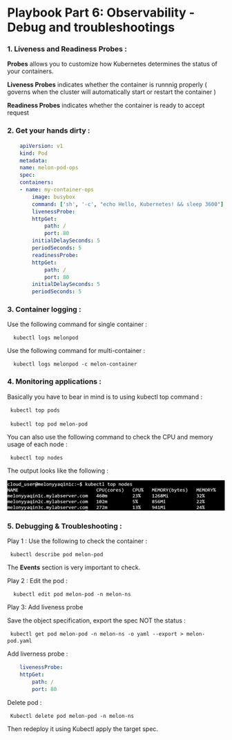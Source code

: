 # Playbook Part 6: Observability - Debug and troubleshootings

### 1. Liveness and Readiness Probes :

**Probes** allows you to customize how Kubernetes determines the status of your containers. 

**Liveness Probes** indicates whether the container is runnnig properly ( governs when the cluster will automatically start or restart the container )

**Readiness Probes** indicates whether the container is ready to accept request


### 2. Get your hands dirty :


```yaml
    apiVersion: v1
    kind: Pod
    metadata:
    name: melon-pod-ops
    spec:
    containers:
    - name: my-container-ops
        image: busybox
        command: ['sh', '-c', "echo Hello, Kubernetes! && sleep 3600"]
        livenessProbe:
        httpGet:
            path: /
            port: 80
        initialDelaySeconds: 5
        periodSeconds: 5
        readinessProbe:
        httpGet:
            path: /
            port: 80
        initialDelaySeconds: 5
        periodSeconds: 5   
 ```


### 3. Container logging :

Use the following command for single container : 

      kubectl logs melonpod 

Use the following command for multi-container : 

      kubectl logs melonpod -c melon-container



### 4. Monitoring applications : 

Basically you have to bear in mind is to using kubectl top command :

     kubectl top pods
     
     kubectl top pod melon-pod


You can also use the following command to check the CPU and memory usage of each node :

     kubectl top nodes

The output looks like the following : 

<img src="screenshots/Kubectl top.PNG" alt="kubectl top" width="800px"/>


### 5. Debugging & Troubleshooting : 


Play 1 : Use the following to check the container :

     kubectl describe pod melon-pod

The **Events** section is very important to check. 

Play 2 : Edit the pod :
 
      kubectl edit pod melon-pod -n melon-ns

Play 3: Add liveness probe

Save the object specification, export the spec NOT the status : 

     kubectl get pod melon-pod -n melon-ns -o yaml --export > melon-pod.yaml

Add liverness probe :

```yaml
    livenessProbe:
    httpGet:
        path: /
        port: 80
 ```

Delete pod :

     Kubectl delete pod melon-pod -n melon-ns

Then redeploy it using Kubectl apply the target spec. 

    
